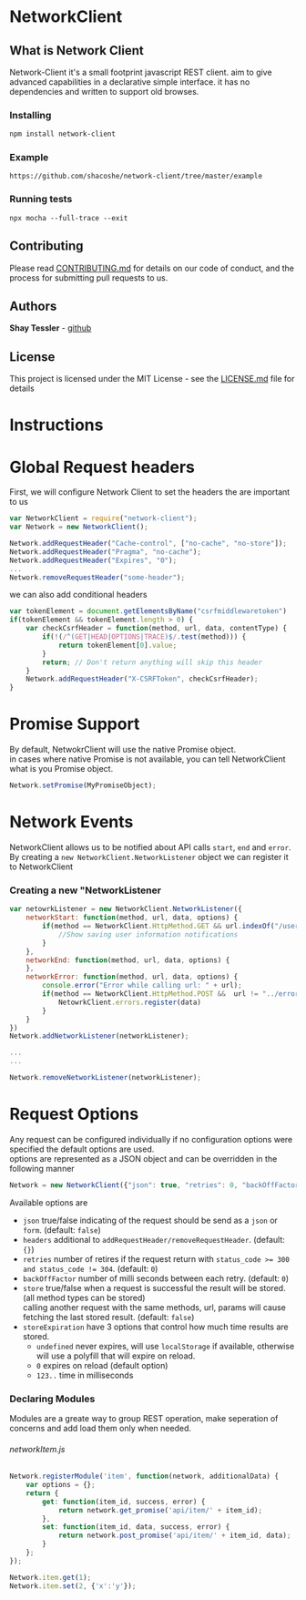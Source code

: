 # NetworkClient

## What is Network Client

Network-Client it's a small footprint javascript REST client. 
aim to give advanced capabilities in a declarative simple interface. 
it has no dependencies and written to support old browses. 

### Installing

```bash
npm install network-client
```

### Example

    https://github.com/shacoshe/network-client/tree/master/example

### Running tests
    
    npx mocha --full-trace --exit

## Contributing

Please read [CONTRIBUTING.md](https://gist.github.com/PurpleBooth/b24679402957c63ec426) for details on our code of conduct, and the process for submitting pull requests to us.

## Authors

**Shay Tessler**  - [github](https://github.com/shacoshe)

## License

This project is licensed under the MIT License - see the [LICENSE.md](LICENSE) file for details


# Instructions


# Global Request headers

First, we will configure Network Client to set the headers the are important to us 

```javascript
var NetworkClient = require("network-client");
var Network = new NetworkClient();

Network.addRequestHeader("Cache-control", ["no-cache", "no-store"]);
Network.addRequestHeader("Pragma", "no-cache");
Network.addRequestHeader("Expires", "0");
...
Network.removeRequestHeader("some-header");
```

we can also add conditional headers 

```javascript
var tokenElement = document.getElementsByName("csrfmiddlewaretoken")
if(tokenElement && tokenElement.length > 0) {
    var checkCsrfHeader = function(method, url, data, contentType) {
        if(!(/^(GET|HEAD|OPTIONS|TRACE)$/.test(method))) {
            return tokenElement[0].value;
        }
        return; // Don't return anything will skip this header
    }
    Network.addRequestHeader("X-CSRFToken", checkCsrfHeader);
}
```

# Promise Support

By default, NetwokrClient will use the native Promise object.   
in cases where native Promise is not available, you can tell NetworkClient what is you Promise object.
 
```javascript
Network.setPromise(MyPromiseObject);
```

# Network Events

NetworkClient allows us to be notified about API calls `start`, `end` and `error`.   
By creating a `new NetworkClient.NetworkListener` object we can register it to NetworkClient    

### Creating a new "NetworkListener 

```javascript
var netowrkListener = new NetworkClient.NetworkListener({
    networkStart: function(method, url, data, options) {
        if(method == NetworkClient.HttpMethod.GET && url.indexOf("/user") > -1) {
            //Show saving user information notifications
        }
    },
    networkEnd: function(method, url, data, options) {
    },
    networkError: function(method, url, data, options) {
        console.error("Error while calling url: " + url);
        if(method == NetworkClient.HttpMethod.POST &&  url != "../error") {
            NetowrkClient.errors.register(data)
        }
    }    
})
Network.addNetworkListener(networkListener);

...
...

Network.removeNetworkListener(networkListener);
```


# Request Options

Any request can be configured individually if no configuration options were specified the default options are used.   
options are represented as a JSON object and can be overridden in the following manner 

```javascript 
Network = new NetworkClient({"json": true, "retries": 0, "backOffFactor": 0, "store": false, ...});
```

Available options are

* `json` true/false indicating of the request should be send as a `json` or `form`. (default: `false`)
* `headers` additional to  `addRequestHeader/removeRequestHeader`. (default: `{}`)
* `retries` number of retires if the request return with `status_code >= 300 and status_code != 304`. (default: `0`)
* `backOffFactor` number of milli seconds between each retry. (default: `0`)
* `store` true/false when a request is successful the result will be stored. (all method types can be stored)     
         calling another request with the same methods, url, params will cause fetching the last stored result. (default: `false`)  
* `storeExpiration` have 3 options that control how much time results are stored. 
    * `undefined` never expires, will use `localStorage` if available, otherwise will use a polyfill that will expire on reload.
    * `0` expires on reload (default option)
    * `123..` time in milliseconds     



### Declaring Modules

Modules are a greate way to group REST operation, make seperation of concerns and add load them only when needed.

###### networkItem.js
```javascript
Network.registerModule('item', function(network, additionalData) {
    var options = {};
	return {
		get: function(item_id, success, error) {
			return network.get_promise('api/item/' + item_id);
		},
		set: function(item_id, data, success, error) {
			return network.post_promise('api/item/' + item_id, data);
		}
	};
});
```

```javascript
Network.item.get(1);
Network.item.set(2, {'x':'y'});
```